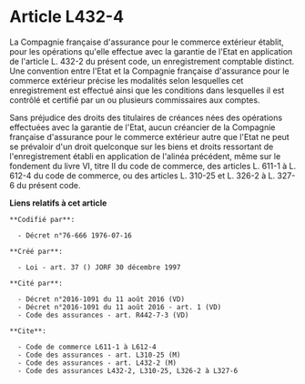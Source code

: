 # Article L432-4

La Compagnie française d'assurance pour le commerce extérieur établit, pour les opérations qu'elle effectue avec la garantie
de l'Etat en application de l'article L. 432-2 du présent code, un enregistrement comptable distinct. Une convention entre
l'Etat et la Compagnie française d'assurance pour le commerce extérieur précise les modalités selon lesquelles cet
enregistrement est effectué ainsi que les conditions dans lesquelles il est contrôlé et certifié par un ou plusieurs
commissaires aux comptes.

Sans préjudice des droits des titulaires de créances nées des opérations effectuées avec la garantie de l'Etat, aucun
créancier de la Compagnie française d'assurance pour le commerce extérieur autre que l'Etat ne peut se prévaloir d'un droit
quelconque sur les biens et droits ressortant de l'enregistrement établi en application de l'alinéa précédent, même sur le
fondement du livre VI, titre II du code de commerce, des articles L. 611-1 à L. 612-4 du code de commerce, ou des articles L.
310-25 et L. 326-2 à L. 327-6 du présent code.

**Liens relatifs à cet article**

	**Codifié par**:

	  - Décret n°76-666 1976-07-16

	**Créé par**:

	  - Loi - art. 37 () JORF 30 décembre 1997

	**Cité par**:

	  - Décret n°2016-1091 du 11 août 2016 (VD)
	  - Décret n°2016-1091 du 11 août 2016 - art. 1 (VD)
	  - Code des assurances - art. R442-7-3 (VD)

	**Cite**:

	  - Code de commerce L611-1 à L612-4
	  - Code des assurances - art. L310-25 (M)
	  - Code des assurances - art. L432-2 (M)
	  - Code des assurances L432-2, L310-25, L326-2 à L327-6
